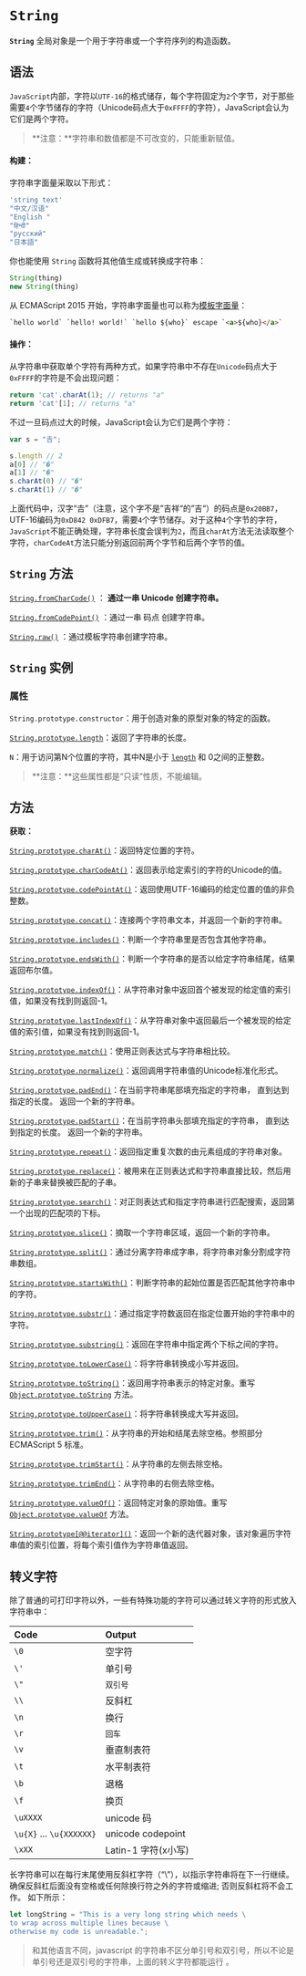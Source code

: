 # `String`

**`String`** 全局对象是一个用于字符串或一个字符序列的构造函数。

## 语法

`JavaScript`内部，字符以`UTF-16`的格式储存，每个字符固定为`2`个字节，对于那些需要`4`个字节储存的字符（Unicode码点大于`0xFFFF`的字符），JavaScript会认为它们是两个字符。

> **注意：**字符串和数值都是不可改变的，只能重新赋值。

#### 构建：

字符串字面量采取以下形式：

```js
'string text' 
"中文/汉语" 
"English "
"हिन्दी"
"русский" 
"日本語"
```

你也能使用 `String` 函数将其他值生成或转换成字符串：

```js
String(thing)
new String(thing)
```

从 ECMAScript 2015 开始，字符串字面量也可以称为[模板字面量](https://developer.mozilla.org/en-US/docs/Web/JavaScript/Reference/Template_literals)：

```html
`hello world` `hello! world!` `hello ${who}` escape `<a>${who}</a>`
```

#### 操作：

从字符串中获取单个字符有两种方式，如果字符串中不存在`Unicode`码点大于`0xFFFF`的字符是不会出现问题：

```js
return 'cat'.charAt(1); // returns "a"
return 'cat'[1]; // returns "a"
```

不过一旦码点过大的时候，JavaScript会认为它们是两个字符：

```javascript
var s = "𠮷";

s.length // 2
a[0] // "�"
a[1] // "�"
s.charAt(0) // "�"
s.charAt(1) // "�"
```

上面代码中，汉字“𠮷”（注意，这个字不是”吉祥“的”吉“）的码点是`0x20BB7`，UTF-16编码为`0xD842 0xDFB7`，需要`4`个字节储存。对于这种`4`个字节的字符，`JavaScript`不能正确处理，字符串长度会误判为`2`，而且`charAt`方法无法读取整个字符，`charCodeAt`方法只能分别返回前两个字节和后两个字节的值。

## `String` 方法

[`String.fromCharCode()`](https://developer.mozilla.org/zh-CN/docs/Web/JavaScript/Reference/Global_Objects/String/fromCharCode) ： **通过一串 Unicode 创建字符串。**

[`String.fromCodePoint()`](https://developer.mozilla.org/zh-CN/docs/Web/JavaScript/Reference/Global_Objects/String/fromCodePoint) ：通过一串 码点 创建字符串。

[`String.raw()`](https://developer.mozilla.org/zh-CN/docs/Web/JavaScript/Reference/Global_Objects/String/raw) ：通过模板字符串创建字符串。

## `String` 实例

### 属性

`String.prototype.constructor`：用于创造对象的原型对象的特定的函数。

[`String.prototype.length`](https://developer.mozilla.org/zh-CN/docs/Web/JavaScript/Reference/Global_Objects/String/length)：返回了字符串的长度。

`N`：用于访问第N个位置的字符，其中N是小于 [`length`](https://developer.mozilla.org/zh-CN/docs/Web/JavaScript/Reference/Global_Objects/String/length) 和 0之间的正整数。

> **注意：**这些属性都是“只读”性质，不能编辑。

## 方法

**获取：**

[`String.prototype.charAt()`](https://developer.mozilla.org/zh-CN/docs/Web/JavaScript/Reference/Global_Objects/String/charAt)：返回特定位置的字符。

[`String.prototype.charCodeAt()`](https://developer.mozilla.org/zh-CN/docs/Web/JavaScript/Reference/Global_Objects/String/charCodeAt)：返回表示给定索引的字符的Unicode的值。

[`String.prototype.codePointAt()`](https://developer.mozilla.org/zh-CN/docs/Web/JavaScript/Reference/Global_Objects/String/codePointAt)：返回使用UTF-16编码的给定位置的值的非负整数。

[`String.prototype.concat()`](https://developer.mozilla.org/zh-CN/docs/Web/JavaScript/Reference/Global_Objects/String/concat)：连接两个字符串文本，并返回一个新的字符串。

[`String.prototype.includes()`](https://developer.mozilla.org/zh-CN/docs/Web/JavaScript/Reference/Global_Objects/String/includes)：判断一个字符串里是否包含其他字符串。

[`String.prototype.endsWith()`](https://developer.mozilla.org/zh-CN/docs/Web/JavaScript/Reference/Global_Objects/String/endsWith)：判断一个字符串的是否以给定字符串结尾，结果返回布尔值。

[`String.prototype.indexOf()`](https://developer.mozilla.org/zh-CN/docs/Web/JavaScript/Reference/Global_Objects/String/indexOf)：从字符串对象中返回首个被发现的给定值的索引值，如果没有找到则返回-1。

[`String.prototype.lastIndexOf()`](https://developer.mozilla.org/zh-CN/docs/Web/JavaScript/Reference/Global_Objects/String/lastIndexOf)：从字符串对象中返回最后一个被发现的给定值的索引值，如果没有找到则返回-1。

[`String.prototype.match()`](https://developer.mozilla.org/zh-CN/docs/Web/JavaScript/Reference/Global_Objects/String/match)：使用正则表达式与字符串相比较。

[`String.prototype.normalize()`](https://developer.mozilla.org/zh-CN/docs/Web/JavaScript/Reference/Global_Objects/String/normalize)：返回调用字符串值的Unicode标准化形式。

[`String.prototype.padEnd()`](https://developer.mozilla.org/zh-CN/docs/Web/JavaScript/Reference/Global_Objects/String/padEnd)：在当前字符串尾部填充指定的字符串， 直到达到指定的长度。 返回一个新的字符串。

[`String.prototype.padStart()`](https://developer.mozilla.org/zh-CN/docs/Web/JavaScript/Reference/Global_Objects/String/padStart)：在当前字符串头部填充指定的字符串， 直到达到指定的长度。 返回一个新的字符串。

[`String.prototype.repeat()`](https://developer.mozilla.org/zh-CN/docs/Web/JavaScript/Reference/Global_Objects/String/repeat)：返回指定重复次数的由元素组成的字符串对象。

[`String.prototype.replace()`](https://developer.mozilla.org/zh-CN/docs/Web/JavaScript/Reference/Global_Objects/String/replace)：被用来在正则表达式和字符串直接比较，然后用新的子串来替换被匹配的子串。

[`String.prototype.search()`](https://developer.mozilla.org/zh-CN/docs/Web/JavaScript/Reference/Global_Objects/String/search)：对正则表达式和指定字符串进行匹配搜索，返回第一个出现的匹配项的下标。

[`String.prototype.slice()`](https://developer.mozilla.org/zh-CN/docs/Web/JavaScript/Reference/Global_Objects/String/slice)：摘取一个字符串区域，返回一个新的字符串。

[`String.prototype.split()`](https://developer.mozilla.org/zh-CN/docs/Web/JavaScript/Reference/Global_Objects/String/split)：通过分离字符串成字串，将字符串对象分割成字符串数组。

[`String.prototype.startsWith()`](https://developer.mozilla.org/zh-CN/docs/Web/JavaScript/Reference/Global_Objects/String/startsWith)：判断字符串的起始位置是否匹配其他字符串中的字符。

[`String.prototype.substr()`](https://developer.mozilla.org/zh-CN/docs/Web/JavaScript/Reference/Global_Objects/String/substr)：通过指定字符数返回在指定位置开始的字符串中的字符。

[`String.prototype.substring()`](https://developer.mozilla.org/zh-CN/docs/Web/JavaScript/Reference/Global_Objects/String/substring)：返回在字符串中指定两个下标之间的字符。

[`String.prototype.toLowerCase()`](https://developer.mozilla.org/zh-CN/docs/Web/JavaScript/Reference/Global_Objects/String/toLowerCase)：将字符串转换成小写并返回。

[`String.prototype.toString()`](https://developer.mozilla.org/zh-CN/docs/Web/JavaScript/Reference/Global_Objects/String/toString)：返回用字符串表示的特定对象。重写 [`Object.prototype.toString`](https://developer.mozilla.org/zh-CN/docs/Web/JavaScript/Reference/Global_Objects/Object/toString) 方法。

[`String.prototype.toUpperCase()`](https://developer.mozilla.org/zh-CN/docs/Web/JavaScript/Reference/Global_Objects/String/toUpperCase)：将字符串转换成大写并返回。

[`String.prototype.trim()`](https://developer.mozilla.org/zh-CN/docs/Web/JavaScript/Reference/Global_Objects/String/trim)：从字符串的开始和结尾去除空格。参照部分 ECMAScript 5 标准。

[`String.prototype.trimStart()`](https://developer.mozilla.org/zh-CN/docs/Web/JavaScript/Reference/Global_Objects/String/trimStart)：从字符串的左侧去除空格。

[`String.prototype.trimEnd()`](https://developer.mozilla.org/zh-CN/docs/Web/JavaScript/Reference/Global_Objects/String/trimEnd)：从字符串的右侧去除空格。

[`String.prototype.valueOf()`](https://developer.mozilla.org/zh-CN/docs/Web/JavaScript/Reference/Global_Objects/String/valueOf)：返回特定对象的原始值。重写 [`Object.prototype.valueOf`](https://developer.mozilla.org/zh-CN/docs/Web/JavaScript/Reference/Global_Objects/Object/valueOf) 方法。

[`String.prototype[@@iterator]()`](https://developer.mozilla.org/zh-CN/docs/Web/JavaScript/Reference/Global_Objects/String/@@iterator)：返回一个新的迭代器对象，该对象遍历字符串值的索引位置，将每个索引值作为字符串值返回。

## 转义字符

除了普通的可打印字符以外，一些有特殊功能的字符可以通过转义字符的形式放入字符串中：

| Code                     | Output              |
| :----------------------- | :------------------ |
| `\0`                     | 空字符              |
| `\'`                     | 单引号              |
| `\"`                     | `双引号`            |
| `\\`                     | 反斜杠              |
| `\n`                     | 换行                |
| `\r`                     | `回车`              |
| `\v`                     | 垂直制表符          |
| `\t`                     | 水平制表符          |
| `\b`                     | 退格                |
| `\f`                     | 换页                |
| `\uXXXX`                 | unicode 码          |
| `\u{X}` ... `\u{XXXXXX}` | unicode codepoint   |
| `\xXX`                   | Latin-1 字符(x小写) |

长字符串可以在每行末尾使用反斜杠字符（“\”），以指示字符串将在下一行继续。确保反斜杠后面没有空格或任何除换行符之外的字符或缩进; 否则反斜杠将不会工作。 如下所示：

```js
let longString = "This is a very long string which needs \
to wrap across multiple lines because \
otherwise my code is unreadable.";
```

> 和其他语言不同，javascript 的字符串不区分单引号和双引号，所以不论是单引号还是双引号的字符串，上面的转义字符都能运行 。

